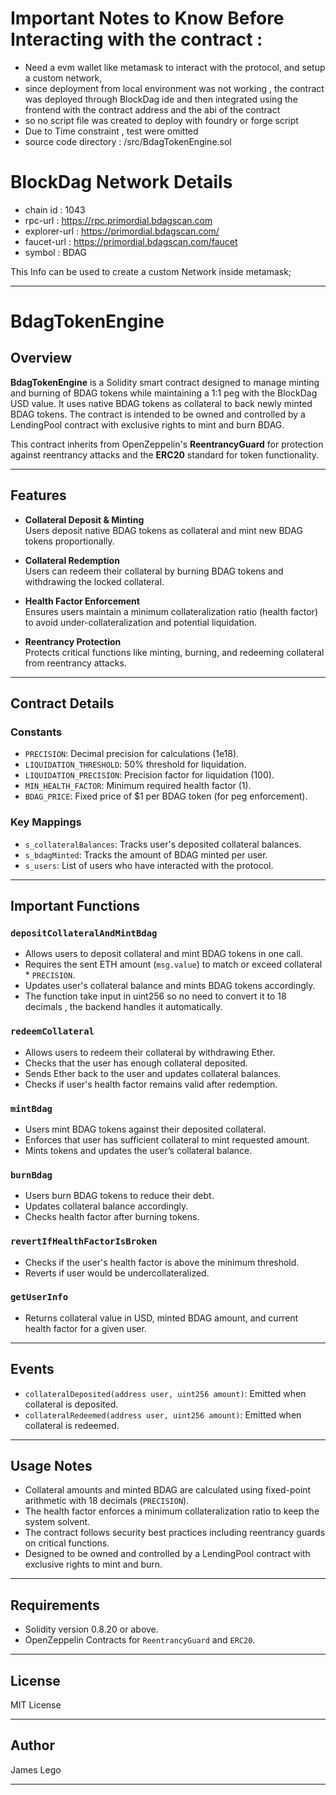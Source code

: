 # Important Notes to Know Before Interacting with the contract : 
- Need a  evm wallet like metamask to interact with the protocol, and setup a custom network,
- since deployment from local environment was not working , the contract was deployed through BlockDag ide
  and then integrated using the frontend with the contract address and the abi of the contract
- so no script file was created to deploy with foundry or forge script
- Due to Time constraint , test were omitted
- source code directory : /src/BdagTokenEngine.sol

# BlockDag Network Details
- chain id     : 1043
- rpc-url      : https://rpc.primordial.bdagscan.com
- explorer-url : https://primordial.bdagscan.com/
- faucet-url   : https://primordial.bdagscan.com/faucet
- symbol       : BDAG

This Info can be used to create a custom Network inside metamask;

---



# BdagTokenEngine

## Overview

**BdagTokenEngine** is a Solidity smart contract designed to manage minting and burning of BDAG tokens while maintaining a 1:1 peg with the BlockDag USD value. It uses native BDAG tokens as collateral to back newly minted BDAG tokens. The contract is intended to be owned and controlled by a LendingPool contract with exclusive rights to mint and burn BDAG.

This contract inherits from OpenZeppelin's **ReentrancyGuard** for protection against reentrancy attacks and the **ERC20** standard for token functionality.

---

## Features

- **Collateral Deposit & Minting**  
  Users deposit native BDAG tokens as collateral and mint new BDAG tokens proportionally.

- **Collateral Redemption**  
  Users can redeem their collateral by burning BDAG tokens and withdrawing the locked collateral.

- **Health Factor Enforcement**  
  Ensures users maintain a minimum collateralization ratio (health factor) to avoid under-collateralization and potential liquidation.

- **Reentrancy Protection**  
  Protects critical functions like minting, burning, and redeeming collateral from reentrancy attacks.

---

## Contract Details

### Constants

- `PRECISION`: Decimal precision for calculations (1e18).
- `LIQUIDATION_THRESHOLD`: 50% threshold for liquidation.
- `LIQUIDATION_PRECISION`: Precision factor for liquidation (100).
- `MIN_HEALTH_FACTOR`: Minimum required health factor (1).
- `BDAG_PRICE`: Fixed price of $1 per BDAG token (for peg enforcement).

### Key Mappings

- `s_collateralBalances`: Tracks user's deposited collateral balances.
- `s_bdagMinted`: Tracks the amount of BDAG minted per user.
- `s_users`: List of users who have interacted with the protocol.

---

## Important Functions

### `depositCollateralAndMintBdag`


- Allows users to deposit collateral and mint BDAG tokens in one call.
- Requires the sent ETH amount (`msg.value`) to match or exceed collateral * `PRECISION`.
- Updates user's collateral balance and mints BDAG tokens accordingly.
- The function take input in uint256 so no need to convert it to 18 decimals , the backend handles it automatically.
  
### `redeemCollateral`


- Allows users to redeem their collateral by withdrawing Ether.
- Checks that the user has enough collateral deposited.
- Sends Ether back to the user and updates collateral balances.
- Checks if user's health factor remains valid after redemption.

### `mintBdag`


- Users mint BDAG tokens against their deposited collateral.
- Enforces that user has sufficient collateral to mint requested amount.
- Mints tokens and updates the user’s collateral balance.

### `burnBdag`


- Users burn BDAG tokens to reduce their debt.
- Updates collateral balance accordingly.
- Checks health factor after burning tokens.

### `revertIfHealthFactorIsBroken`


- Checks if the user's health factor is above the minimum threshold.
- Reverts if user would be undercollateralized.

### `getUserInfo`


- Returns collateral value in USD, minted BDAG amount, and current health factor for a given user.

---

## Events

- `collateralDeposited(address user, uint256 amount)`: Emitted when collateral is deposited.
- `collateralRedeemed(address user, uint256 amount)`: Emitted when collateral is redeemed.

---

## Usage Notes

- Collateral amounts and minted BDAG are calculated using fixed-point arithmetic with 18 decimals (`PRECISION`).
- The health factor enforces a minimum collateralization ratio to keep the system solvent.
- The contract follows security best practices including reentrancy guards on critical functions.
- Designed to be owned and controlled by a LendingPool contract with exclusive rights to mint and burn.

---

## Requirements

- Solidity version 0.8.20 or above.
- OpenZeppelin Contracts for `ReentrancyGuard` and `ERC20`.

---

## License

MIT License

---

## Author

James Lego

---




